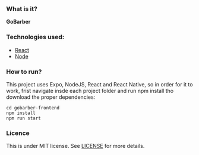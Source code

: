 ### What is it?
<b>GoBarber</b>

### Technologies used:
- [React](https://github.com/facebook/react)
- [Node](https://nodejs.org/en/)

### How to run?
This project uses Expo, NodeJS, React and React Native, so in order for it to work, frist navigate insde each project folder and run npm install tho download the proper dependencies:
```
cd gobarber-frontend
npm install
npm run start
```
### Licence
This is under MIT license. See [LICENSE](../LICENSE.md) for more details.
